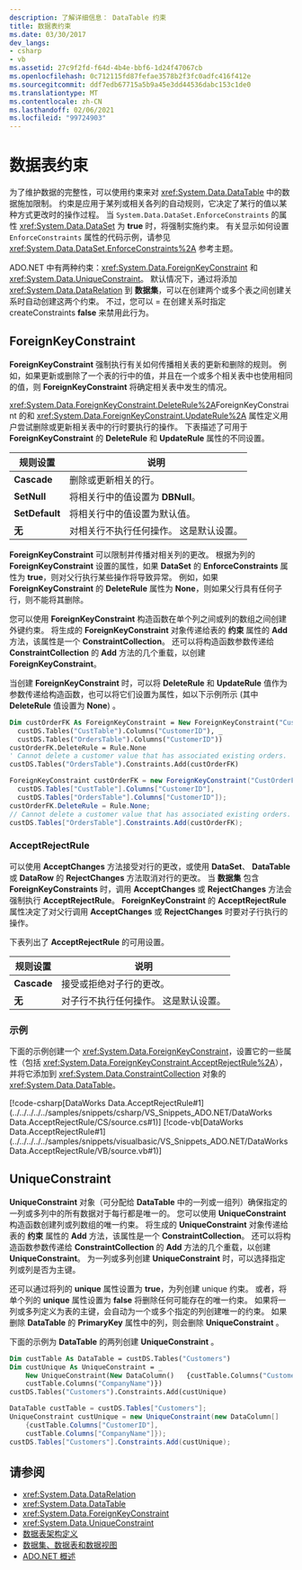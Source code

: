 ```yaml
---
description: 了解详细信息： DataTable 约束
title: 数据表约束
ms.date: 03/30/2017
dev_langs:
- csharp
- vb
ms.assetid: 27c9f2fd-f64d-4b4e-bbf6-1d24f47067cb
ms.openlocfilehash: 0c712115fd87fefae3578b2f3fc0adfc416f412e
ms.sourcegitcommit: ddf7edb67715a5b9a45e3dd44536dabc153c1de0
ms.translationtype: MT
ms.contentlocale: zh-CN
ms.lasthandoff: 02/06/2021
ms.locfileid: "99724903"
---
```

# <a name="datatable-constraints"></a>数据表约束

为了维护数据的完整性，可以使用约束来对 <xref:System.Data.DataTable> 中的数据施加限制。 约束是应用于某列或相关各列的自动规则，它决定了某行的值以某种方式更改时的操作过程。 当 `System.Data.DataSet.EnforceConstraints` 的属性 <xref:System.Data.DataSet> 为 **true** 时，将强制实施约束。 有关显示如何设置 `EnforceConstraints` 属性的代码示例，请参见 <xref:System.Data.DataSet.EnforceConstraints%2A> 参考主题。  
  
 ADO.NET 中有两种约束：<xref:System.Data.ForeignKeyConstraint> 和 <xref:System.Data.UniqueConstraint>。 默认情况下，通过将添加 <xref:System.Data.DataRelation> 到 **数据集**，可以在创建两个或多个表之间创建关系时自动创建这两个约束。 不过，您可以  =  在创建关系时指定 createConstraints **false** 来禁用此行为。  
  
## <a name="foreignkeyconstraint"></a>ForeignKeyConstraint  

 **ForeignKeyConstraint** 强制执行有关如何传播相关表的更新和删除的规则。 例如，如果更新或删除了一个表的行中的值，并且在一个或多个相关表中也使用相同的值，则 **ForeignKeyConstraint** 将确定相关表中发生的情况。  
  
 <xref:System.Data.ForeignKeyConstraint.DeleteRule%2A>ForeignKeyConstraint 的和 <xref:System.Data.ForeignKeyConstraint.UpdateRule%2A> 属性定义用户尝试删除或更新相关表中的行时要执行的操作。 下表描述了可用于 **ForeignKeyConstraint** 的 **DeleteRule** 和 **UpdateRule** 属性的不同设置。  
  
|规则设置|说明|  
|------------------|-----------------|  
|**Cascade**|删除或更新相关的行。|  
|**SetNull**|将相关行中的值设置为 **DBNull**。|  
|**SetDefault**|将相关行中的值设置为默认值。|  
|**无**|对相关行不执行任何操作。 这是默认设置。|  
  
 **ForeignKeyConstraint** 可以限制并传播对相关列的更改。 根据为列的 **ForeignKeyConstraint** 设置的属性，如果 **DataSet** 的 **EnforceConstraints** 属性为 **true**，则对父行执行某些操作将导致异常。 例如，如果 **ForeignKeyConstraint** 的 **DeleteRule** 属性为 **None**，则如果父行具有任何子行，则不能将其删除。  
  
 您可以使用 **ForeignKeyConstraint** 构造函数在单个列之间或列的数组之间创建外键约束。 将生成的 **ForeignKeyConstraint** 对象传递给表的 **约束** 属性的 **Add** 方法，该属性是一个 **ConstraintCollection**。 还可以将构造函数参数传递给 **ConstraintCollection** 的 **Add** 方法的几个重载，以创建 **ForeignKeyConstraint**。  
  
 当创建 **ForeignKeyConstraint** 时，可以将 **DeleteRule** 和 **UpdateRule** 值作为参数传递给构造函数，也可以将它们设置为属性，如以下示例所示 (其中 **DeleteRule** 值设置为 **None**) 。  
  
```vb  
Dim custOrderFK As ForeignKeyConstraint = New ForeignKeyConstraint("CustOrderFK", _  
  custDS.Tables("CustTable").Columns("CustomerID"), _  
  custDS.Tables("OrdersTable").Columns("CustomerID"))  
custOrderFK.DeleteRule = Rule.None
' Cannot delete a customer value that has associated existing orders.  
custDS.Tables("OrdersTable").Constraints.Add(custOrderFK)  
```  
  
```csharp  
ForeignKeyConstraint custOrderFK = new ForeignKeyConstraint("CustOrderFK",  
  custDS.Tables["CustTable"].Columns["CustomerID"],
  custDS.Tables["OrdersTable"].Columns["CustomerID"]);  
custOrderFK.DeleteRule = Rule.None;
// Cannot delete a customer value that has associated existing orders.  
custDS.Tables["OrdersTable"].Constraints.Add(custOrderFK);  
```  
  
### <a name="acceptrejectrule"></a>AcceptRejectRule  

 可以使用 **AcceptChanges** 方法接受对行的更改，或使用 **DataSet**、 **DataTable** 或 **DataRow** 的 **RejectChanges** 方法取消对行的更改。 当 **数据集** 包含 **ForeignKeyConstraints** 时，调用 **AcceptChanges** 或 **RejectChanges** 方法会强制执行 **AcceptRejectRule**。 **ForeignKeyConstraint** 的 **AcceptRejectRule** 属性决定了对父行调用 **AcceptChanges** 或 **RejectChanges** 时要对子行执行的操作。  
  
 下表列出了 **AcceptRejectRule** 的可用设置。  
  
|规则设置|说明|  
|------------------|-----------------|  
|**Cascade**|接受或拒绝对子行的更改。|  
|**无**|对子行不执行任何操作。 这是默认设置。|  
  
### <a name="example"></a>示例  

 下面的示例创建一个 <xref:System.Data.ForeignKeyConstraint>，设置它的一些属性（包括 <xref:System.Data.ForeignKeyConstraint.AcceptRejectRule%2A>），并将它添加到 <xref:System.Data.ConstraintCollection> 对象的 <xref:System.Data.DataTable>。  
  
 [!code-csharp[DataWorks Data.AcceptRejectRule#1](../../../../../samples/snippets/csharp/VS_Snippets_ADO.NET/DataWorks Data.AcceptRejectRule/CS/source.cs#1)]
 [!code-vb[DataWorks Data.AcceptRejectRule#1](../../../../../samples/snippets/visualbasic/VS_Snippets_ADO.NET/DataWorks Data.AcceptRejectRule/VB/source.vb#1)]  
  
## <a name="uniqueconstraint"></a>UniqueConstraint  

 **UniqueConstraint** 对象（可分配给 **DataTable** 中的一列或一组列）确保指定的一列或多列中的所有数据对于每行都是唯一的。 您可以使用 **UniqueConstraint** 构造函数创建列或列数组的唯一约束。 将生成的 **UniqueConstraint** 对象传递给表的 **约束** 属性的 **Add** 方法，该属性是一个 **ConstraintCollection**。 还可以将构造函数参数传递给 **ConstraintCollection** 的 **Add** 方法的几个重载，以创建 **UniqueConstraint**。 为一列或多列创建 **UniqueConstraint** 时，可以选择指定列或列是否为主键。  
  
 还可以通过将列的 **unique** 属性设置为 **true**，为列创建 unique 约束。 或者，将单个列的 **unique** 属性设置为 **false** 将删除任何可能存在的唯一约束。 如果将一列或多列定义为表的主键，会自动为一个或多个指定的列创建唯一的约束。 如果删除 **DataTable** 的 **PrimaryKey** 属性中的列，则会删除 **UniqueConstraint** 。  
  
 下面的示例为 **DataTable** 的两列创建 **UniqueConstraint** 。  
  
```vb  
Dim custTable As DataTable = custDS.Tables("Customers")  
Dim custUnique As UniqueConstraint = _  
    New UniqueConstraint(New DataColumn()   {custTable.Columns("CustomerID"), _  
    custTable.Columns("CompanyName")})  
custDS.Tables("Customers").Constraints.Add(custUnique)  
```  
  
```csharp  
DataTable custTable = custDS.Tables["Customers"];  
UniqueConstraint custUnique = new UniqueConstraint(new DataColumn[]
    {custTable.Columns["CustomerID"],
    custTable.Columns["CompanyName"]});  
custDS.Tables["Customers"].Constraints.Add(custUnique);  
```  
  
## <a name="see-also"></a>请参阅

- <xref:System.Data.DataRelation>
- <xref:System.Data.DataTable>
- <xref:System.Data.ForeignKeyConstraint>
- <xref:System.Data.UniqueConstraint>
- [数据表架构定义](datatable-schema-definition.md)
- [数据集、数据表和数据视图](index.md)
- [ADO.NET 概述](../ado-net-overview.md)
